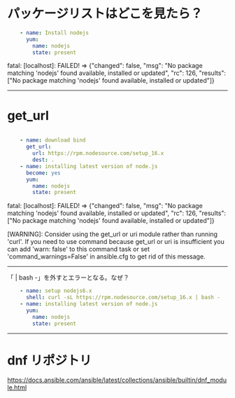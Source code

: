 # パッケージリストはどこを見たら？
```yaml
    - name: Install nodejs
      yum:
        name: nodejs
        state: present
```

fatal: [localhost]: FAILED! => {"changed": false, "msg": "No package matching 'nodejs' found available, installed or updated", "rc": 126,   "results": ["No package matching 'nodejs' found available, installed or updated"]}

_____________________________________________
# get_url

```yaml

    - name: download bind
      get_url:
        url: https://rpm.nodesource.com/setup_16.x
        dest: .
    - name: installing latest version of node.js
      become: yes
      yum:
        name: nodejs
        state: present
```

fatal: [localhost]: FAILED! => {"changed": false, "msg": "No package matching 'nodejs' found available, installed or updated", "rc": 126, "results": ["No package matching 'nodejs' found available, installed or updated"]}



[WARNING]: Consider using the get_url or uri module rather than running 'curl'.  If you need to use command because get_url or uri is insufficient you can add 'warn: false' to
this command task or set 'command_warnings=False' in ansible.cfg to get rid of this message.


_____________________________________________

「 | bash -」を外すとエラーとなる。なぜ？
```yaml
    - name: setup nodejs6.x
      shell: curl -sL https://rpm.nodesource.com/setup_16.x | bash -
    - name: installing latest version of node.js
      yum:
        name: nodejs
        state: present
```


_____________________________________________
# dnf リポジトリ
https://docs.ansible.com/ansible/latest/collections/ansible/builtin/dnf_module.html

